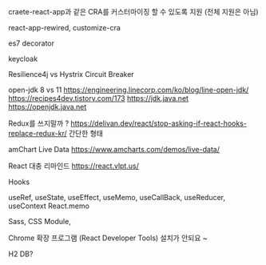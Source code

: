 craete-react-app과 같은 CRA를 커스터마이징 할 수 있도록 지원 (전체 지원은 아님)

react-app-rewired, customize-cra

es7 decorator

keycloak

Resilience4j vs Hystrix
Circuit Breaker

open-jdk 8 vs 11
https://engineering.linecorp.com/ko/blog/line-open-jdk/
https://recipes4dev.tistory.com/173
https://jdk.java.net
https://openjdk.java.net

Redux를 쓰지말까 ? 
https://delivan.dev/react/stop-asking-if-react-hooks-replace-redux-kr/
간단한 형태

amChart Live Data
https://www.amcharts.com/demos/live-data/

React 대충 리마인드
https://react.vlpt.us/

Hooks

useRef, useState, useEffect, useMemo, useCallBack, useReducer, useContext
React.memo

Sass, CSS Module, 

Chrome 확장 프로그램 (React Developer Tools) 설치가 안되요 ~ 

H2 DB?